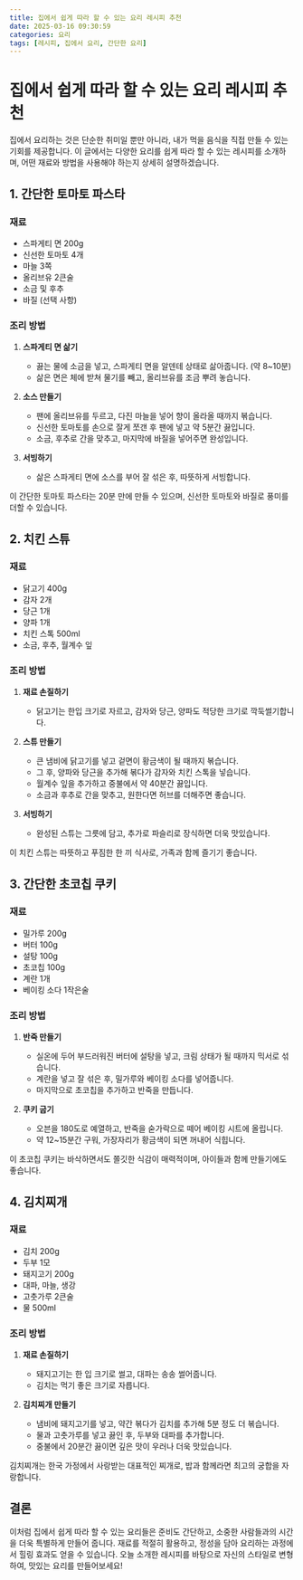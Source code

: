 ```yaml
---  
title: 집에서 쉽게 따라 할 수 있는 요리 레시피 추천  
date: 2025-03-16 09:30:59  
categories: 요리  
tags: [레시피, 집에서 요리, 간단한 요리]  
---  
```


# 집에서 쉽게 따라 할 수 있는 요리 레시피 추천

집에서 요리하는 것은 단순한 취미일 뿐만 아니라, 내가 먹을 음식을 직접 만들 수 있는 기회를 제공합니다. 이 글에서는 다양한 요리를 쉽게 따라 할 수 있는 레시피를 소개하며, 어떤 재료와 방법을 사용해야 하는지 상세히 설명하겠습니다.  

## 1. 간단한 토마토 파스타

### 재료  
- 스파게티 면 200g  
- 신선한 토마토 4개  
- 마늘 3쪽  
- 올리브유 2큰술  
- 소금 및 후추  
- 바질 (선택 사항)  

### 조리 방법  
1. **스파게티 면 삶기**  
   - 끓는 물에 소금을 넣고, 스파게티 면을 알덴테 상태로 삶아줍니다. (약 8~10분)  
   - 삶은 면은 체에 받쳐 물기를 빼고, 올리브유를 조금 뿌려 놓습니다.

2. **소스 만들기**  
   - 팬에 올리브유를 두르고, 다진 마늘을 넣어 향이 올라올 때까지 볶습니다.  
   - 신선한 토마토를 손으로 잘게 쪼갠 후 팬에 넣고 약 5분간 끓입니다.  
   - 소금, 후추로 간을 맞추고, 마지막에 바질을 넣어주면 완성입니다.  

3. **서빙하기**  
   - 삶은 스파게티 면에 소스를 부어 잘 섞은 후, 따뜻하게 서빙합니다.  

이 간단한 토마토 파스타는 20분 만에 만들 수 있으며, 신선한 토마토와 바질로 풍미를 더할 수 있습니다.

## 2. 치킨 스튜

### 재료  
- 닭고기 400g  
- 감자 2개  
- 당근 1개  
- 양파 1개  
- 치킨 스톡 500ml  
- 소금, 후추, 월계수 잎  

### 조리 방법  
1. **재료 손질하기**  
   - 닭고기는 한입 크기로 자르고, 감자와 당근, 양파도 적당한 크기로 깍둑썰기합니다.  

2. **스튜 만들기**  
   - 큰 냄비에 닭고기를 넣고 겉면이 황금색이 될 때까지 볶습니다.  
   - 그 후, 양파와 당근을 추가해 볶다가 감자와 치킨 스톡을 넣습니다.  
   - 월계수 잎을 추가하고 중불에서 약 40분간 끓입니다.  
   - 소금과 후추로 간을 맞추고, 원한다면 허브를 더해주면 좋습니다.

3. **서빙하기**  
   - 완성된 스튜는 그릇에 담고, 추가로 파슬리로 장식하면 더욱 맛있습니다.  

이 치킨 스튜는 따뜻하고 푸짐한 한 끼 식사로, 가족과 함께 즐기기 좋습니다.

## 3. 간단한 초코칩 쿠키

### 재료  
- 밀가루 200g  
- 버터 100g  
- 설탕 100g  
- 초코칩 100g  
- 계란 1개  
- 베이킹 소다 1작은술  

### 조리 방법  
1. **반죽 만들기**  
   - 실온에 두어 부드러워진 버터에 설탕을 넣고, 크림 상태가 될 때까지 믹서로 섞습니다.  
   - 계란을 넣고 잘 섞은 후, 밀가루와 베이킹 소다를 넣어줍니다.  
   - 마지막으로 초코칩을 추가하고 반죽을 만듭니다.

2. **쿠키 굽기**  
   - 오븐을 180도로 예열하고, 반죽을 숟가락으로 떼어 베이킹 시트에 올립니다.  
   - 약 12~15분간 구워, 가장자리가 황금색이 되면 꺼내어 식힙니다.

이 초코칩 쿠키는 바삭하면서도 쫄깃한 식감이 매력적이며, 아이들과 함께 만들기에도 좋습니다.

## 4. 김치찌개

### 재료  
- 김치 200g  
- 두부 1모  
- 돼지고기 200g  
- 대파, 마늘, 생강  
- 고춧가루 2큰술  
- 물 500ml  

### 조리 방법  
1. **재료 손질하기**  
   - 돼지고기는 한 입 크기로 썰고, 대파는 송송 썰어줍니다.  
   - 김치는 먹기 좋은 크기로 자릅니다.

2. **김치찌개 만들기**  
   - 냄비에 돼지고기를 넣고, 약간 볶다가 김치를 추가해 5분 정도 더 볶습니다.  
   - 물과 고춧가루를 넣고 끓인 후, 두부와 대파를 추가합니다.  
   - 중불에서 20분간 끓이면 깊은 맛이 우러나 더욱 맛있습니다.

김치찌개는 한국 가정에서 사랑받는 대표적인 찌개로, 밥과 함께라면 최고의 궁합을 자랑합니다.

## 결론  
이처럼 집에서 쉽게 따라 할 수 있는 요리들은 준비도 간단하고, 소중한 사람들과의 시간을 더욱 특별하게 만들어 줍니다. 재료를 적절히 활용하고, 정성을 담아 요리하는 과정에서 힐링 효과도 얻을 수 있습니다. 오늘 소개한 레시피를 바탕으로 자신의 스타일로 변형하여, 맛있는 요리를 만들어보세요!